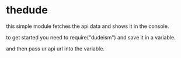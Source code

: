 # thedude

this simple module fetches the api data and shows it in the console.

to get started you need to require("dudeism") and save it in a variable.

and then pass ur api url into the variable.